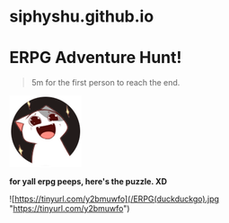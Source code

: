 # siphyshu.github.io


<!-- > A personal website, portfolio, blog and whatever else fancies me. :P -->

**ERPG Adventure Hunt!**
========================
> 5m for the first person to reach the end.

[![Someone's Profile Picture in Firehawk](/ERPGresources/pfp.png)](https://www.youtube.com/watch?v=dQw4w9WgXcQ)




**for yall erpg peeps, here's the puzzle. XD**

![https://tinyurl.com/y2bmuwfo](/ERPG(duckduckgo).jpg "https://tinyurl.com/y2bmuwfo")
